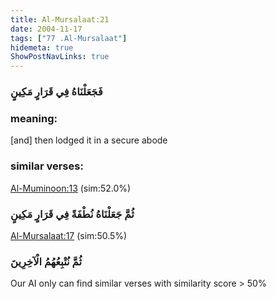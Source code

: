 ```yaml
---
title: Al-Mursalaat:21
date: 2004-11-17
tags: ["77 .Al-Mursalaat"]
hidemeta: true 
ShowPostNavLinks: true 
---
```

### فَجَعَلْنَاهُ فِي قَرَارٍ مَكِينٍ
### meaning: 
[and] then lodged it in a secure abode
### similar verses: 

[Al-Muminoon:13](/23/13) (sim:52.0%)

### ثُمَّ جَعَلْنَاهُ نُطْفَةً فِي قَرَارٍ مَكِينٍ

[Al-Mursalaat:17](/77/17) (sim:50.5%)

### ثُمَّ نُتْبِعُهُمُ الْآخِرِينَ

Our AI only can find similar verses with similarity score > 50% 


